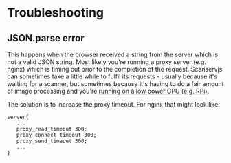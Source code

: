 # Troubleshooting

## JSON.parse error

This happens when the browser received a string from the server which is not a
valid JSON string. Most likely you're running a proxy server (e.g. nginx) which
is timing out prior to the completion of the request. Scanservjs can sometimes
take a little while to fulfil its requests - usually because it's waiting for a
scanner, but sometimes because it's having to do a fair amount of image
processing and you're
[running on a low power CPU (e.g. RPi)](https://github.com/sbs20/scanservjs/issues/224).

The solution is to increase the proxy timeout. For nginx that might look like:

```
server{
   ...
   proxy_read_timeout 300;
   proxy_connect_timeout 300;
   proxy_send_timeout 300; 
   ...
}
```